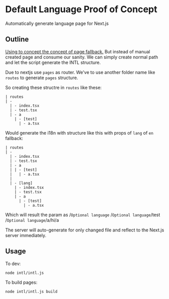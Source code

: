 # Default Language Proof of Concept
Automatically generate language page for Next.js

## Outline
[Using to concept the concept of page fallback.](https://github.com/SaltyAom/next-default-lang) But instead of manual created page and consume our sanity. We can simply create normal path and let the script generate the INTL structure.

Due to nextjs use `pages` as router. We've to use another folder name like `routes` to generate `pages` structure.

So creating these structre in `routes` like these:
```
| routes
| -
  | - index.tsx
  | - test.tsx
  | - a
    | - [test]
      | - a.tsx
```

Would generate the i18n with structure like this with props of `lang` of `en` fallback:
```
| routes
| -
  | - index.tsx
  | - test.tsx
  | - a
  | | - [test]
  |   | - a.tsx
  |
  | - [lang]
    | - index.tsx
    | - test.tsx
    | - a
      | - [test]
        | - a.tsx
```

Which will result the param as
/`Optional language`
/`Optional language`/test
/`Optional language`/a/hi/a

The server will auto-generate for only changed file and reflect to the Next.js server immediately.

## Usage 
To dev:
```
node intl/intl.js
```

To build pages:
```
node intl/intl.js build
```